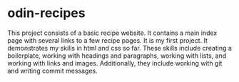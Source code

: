 # odin-recipes
This project consists of a basic recipe website. It contains a main index page with several links to a few recipe pages. It is my first project. It demonstrates my skills in html and css so far. These skills include creating a boilerplate, working with headings and paragraphs, working with lists, and working with links and images. Additionally, they include working with git and writing commit messages. 

